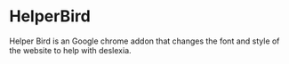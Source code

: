 HelperBird
==========

Helper Bird is an Google chrome addon that changes the font and style of the website to help with deslexia.
